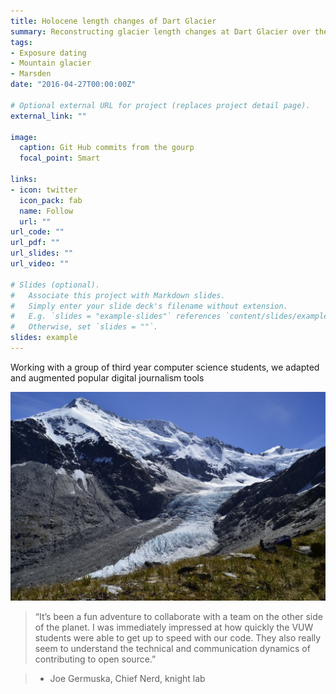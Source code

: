 ```yaml
---
title: Holocene length changes of Dart Glacier
summary: Reconstructing glacier length changes at Dart Glacier over the last 10000 years
tags:
- Exposure dating
- Mountain glacier
- Marsden
date: "2016-04-27T00:00:00Z"

# Optional external URL for project (replaces project detail page).
external_link: ""

image:
  caption: Git Hub commits from the gourp
  focal_point: Smart

links:
- icon: twitter
  icon_pack: fab
  name: Follow
  url: ""
url_code: ""
url_pdf: ""
url_slides: ""
url_video: ""

# Slides (optional).
#   Associate this project with Markdown slides.
#   Simply enter your slide deck's filename without extension.
#   E.g. `slides = "example-slides"` references `content/slides/example-slides.md`.
#   Otherwise, set `slides = ""`.
slides: example
---
```


Working with a group of third year computer science students, we adapted and augmented popular digital journalism tools

![dart](featured.jpg)

> “It’s been a fun adventure to collaborate with a team on the other side of the planet. I was immediately impressed at how quickly the VUW students were able to get up to speed with our code. They also really seem to understand the technical and communication dynamics of contributing to open source.”
	
>	- Joe Germuska, Chief Nerd, knight lab